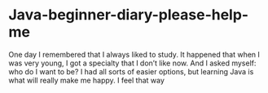 # Java-beginner-diary-please-help-me
One day I remembered that I always liked to study. It happened that when I was very young, I got a specialty that I don’t like now. And I asked myself: who do I want to be? I had all sorts of easier options, but learning Java is what will really make me happy. I feel that way
